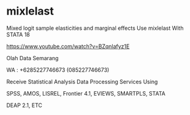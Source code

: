 # mixlelast
Mixed logit sample elasticities and marginal effects Use mixlelast With STATA 18

https://www.youtube.com/watch?v=BZqnlafyz1E

Olah Data Semarang

WA : +6285227746673 (085227746673)

Receive Statistical Analysis Data Processing Services Using

SPSS, AMOS, LISREL, Frontier 4.1, EVIEWS, SMARTPLS, STATA

DEAP 2.1, ETC
